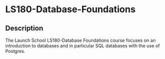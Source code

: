 # LS180-Database-Foundations

## Description
The Launch School LS180-Database Foundations course focuses on an introduction to databases and in particular SQL databases with the use of Postgres. 
